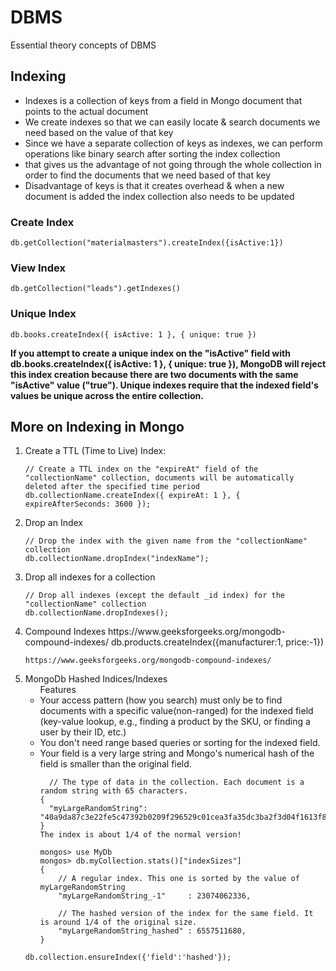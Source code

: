 # DBMS
Essential theory concepts of DBMS

<h2>Indexing</h2>


<ul>
  <li>Indexes is a collection of keys from a field in Mongo document that points to the actual document</li>
  <li>We create indexes so that we can easily locate & search documents we need based on the value of that key</li>
  <li>Since we have a separate collection of keys as indexes, we can perform operations like binary search after sorting the index collection</li>
  <li>that gives us the advantage of not going through the whole collection in order to find the documents that we need based of that key</li>
  <li>Disadvantage of keys is that it creates overhead & when a new document is added the index collection also needs to be updated</li>
</ul>

<h3>Create Index</h3>

```
db.getCollection("materialmasters").createIndex({isActive:1})
```

<h3>View Index</h3>

```
db.getCollection("leads").getIndexes()
```

<h3>Unique Index</h3>

```
db.books.createIndex({ isActive: 1 }, { unique: true })
```

**If you attempt to create a unique index on the "isActive" field with db.books.createIndex({ isActive: 1 }, { unique: true }), MongoDB will reject this index creation because there are two documents with the same "isActive" value ("true"). Unique indexes require that the indexed field's values be unique across the entire collection.**

<h2>More on Indexing in Mongo</h2>

<ol>
<li>
  Create a TTL (Time to Live) Index:
  
  ```
// Create a TTL index on the "expireAt" field of the "collectionName" collection, documents will be automatically deleted after the specified time period
db.collectionName.createIndex({ expireAt: 1 }, { expireAfterSeconds: 3600 });
```
</li>

<li>
  Drop an Index

  ```
// Drop the index with the given name from the "collectionName" collection
db.collectionName.dropIndex("indexName");
```
</li>
<li>Drop all indexes for a collection
  
```
// Drop all indexes (except the default _id index) for the "collectionName" collection
db.collectionName.dropIndexes();
```
</li>

<li>Compound Indexes
https://www.geeksforgeeks.org/mongodb-compound-indexes/
db.products.createIndex({manufacturer:1, price:-1})
  
```
https://www.geeksforgeeks.org/mongodb-compound-indexes/
```
</li>

<li>
MongoDb Hashed Indices/Indexes
<ul>
  Features
<li>Your access pattern (how you search) must only be to find documents with a specific value(non-ranged) for the indexed field (key-value lookup, e.g., finding a product by the SKU, or finding a user by their ID, etc.)</li>
<li>You don't need range based queries or sorting for the indexed field.</li>
<li>Your field is a very large string and Mongo's numerical hash of the field is smaller than the original field.</li>

```
  // The type of data in the collection. Each document is a random string with 65 characters.
{
  "myLargeRandomString": "40a9da87c3e22fe5c47392b0209f296529c01cea3fa35dc3ba2f3d04f1613f8e"
}
The index is about 1/4 of the normal version!

mongos> use MyDb
mongos> db.myCollection.stats()["indexSizes"]
{
    // A regular index. This one is sorted by the value of myLargeRandomString
    "myLargeRandomString_-1"     : 23074062336,

    // The hashed version of the index for the same field. It is around 1/4 of the original size.
    "myLargeRandomString_hashed" : 6557511680,
}
```

</ul>

```
db.collection.ensureIndex({'field':'hashed'});
```
</li>

</ol>
